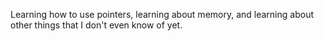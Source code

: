 Learning how to use pointers, learning about memory, and learning about other things that I don't even know of yet.
